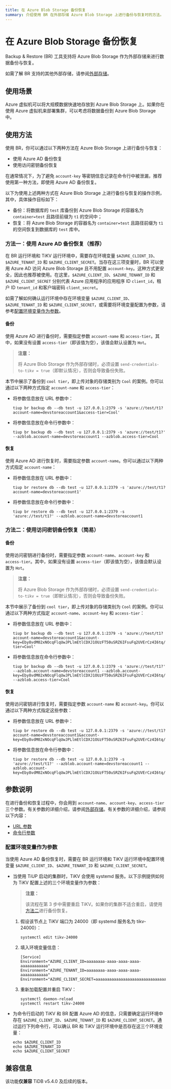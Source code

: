 ```yaml
---
title: 在 Azure Blob Storage 备份恢复
summary: 介绍使用 BR 在外部存储 Azure Blob Storage 上进行备份与恢复时的方法。
---
```


# 在 Azure Blob Storage 备份恢复

Backup & Restore (BR) 工具支持将 Azure Blob Storage 作为外部存储来进行数据备份与恢复。

如需了解 BR 支持的其他外部存储，请参阅[外部存储](/br/backup-and-restore-storages.md)。

## 使用场景

Azure 虚拟机可以将大规模数据快速地存放到 Azure Blob Storage 上。如果你在使用 Azure 虚拟机来部署集群，可以考虑将数据备份到 Azure Blob Storage 中。

## 使用方法

使用 BR，你可以通过以下两种方法在 Azure Blob Storage 上进行备份与恢复：

- 使用 Azure AD 备份恢复
- 使用访问密钥备份恢复

在通常情况下，为了避免 `account-key` 等密钥信息记录在命令行中被泄漏，推荐使用第一种方法，即使用 Azure AD 备份恢复。

以下为使用上述两种方式在 Azure Blob Storage 上进行备份与恢复的操作示例，其中，具体操作目标如下：

- 备份：将数据库的 `test` 库备份到 Azure Blob Storage 的容器名为 `container=test` 且路径前缀为 `t1` 的空间中；
- 恢复：将 Azure Blob Storage 的容器名为 `container=test` 且路径前缀为 `t1` 的空间恢复到数据库的 `test` 库中。

### 方法一：使用 Azure AD 备份恢复（推荐）

在 BR 运行环境和 TiKV 运行环境中，需要存在环境变量 `$AZURE_CLIENT_ID`、`$AZURE_TENANT_ID` 和 `$AZURE_CLIENT_SECRET`。当存在这三项变量时，BR 可以使用 Azure AD 访问 Azure Blob Storage 且不用配置 `account-key`。这种方式更安全，因此也推荐被使用。在这里，`$AZURE_CLIENT_ID`、`$AZURE_TENANT_ID` 和 `$AZURE_CLIENT_SECRET` 分别代表 Azure 应用程序的应用程序 ID `client_id`，租户 ID `tenant_id` 和客户端密码 `client_secret`。

如需了解如何确认运行环境中存在环境变量 `$AZURE_CLIENT_ID`、`$AZURE_TENANT_ID` 和 `$AZURE_CLIENT_SECRET`，或需要将环境变量配置为参数，请参考[配置环境变量作为参数](#配置环境变量作为参数)。

#### 备份

使用 Azure AD 进行备份时，需要指定参数 `account-name` 和 `access-tier`。其中，如果没有设置 `access-tier`（即该值为空），该值会默认设置为 `Hot`。

> **注意：**
> 
> 将 Azure Blob Storage 作为外部存储时，必须设置 `send-credentials-to-tikv = true`（即默认情况），否则会导致备份失败。

本节中展示了备份到 `cool tier`，即上传对象的存储类别为 `Cool` 的案例。你可以通过以下两种方式指定 `account-name` 和 `access-tier`：

- 将参数信息放在 URL 参数中：
    
    ```
    tiup br backup db --db test -u 127.0.0.1:2379 -s 'azure://test/t1?account-name=devstoreaccount1&access-tier=Cool'
    ```

- 将参数信息放在命令行参数中：
    
    ```
    tiup br backup db --db test -u 127.0.0.1:2379 -s 'azure://test/t1?' --azblob.account-name=devstoreaccount1 --azblob.access-tier=Cool
    ```

#### 恢复

使用 Azure AD 进行恢复时，需要指定参数 `account-name`。你可以通过以下两种方式指定 `account-name`：

- 将参数信息放在 URL 参数中：

    ```
    tiup br restore db --db test -u 127.0.0.1:2379 -s 'azure://test/t1?account-name=devstoreaccount1'
    ```

- 将参数信息放在命令行参数中：

    ```
    tiup br restore db --db test -u 127.0.0.1:2379 -s 'azure://test/t1?' --azblob.account-name=devstoreaccount1
    ```

### 方法二：使用访问密钥备份恢复（简易）

#### 备份

使用访问密钥进行备份时，需要指定参数 `account-name`、`account-key` 和 `access-tier`。其中，如果没有设置 `access-tier`（即该值为空），该值会默认设置为 `Hot`。

> **注意：**
> 
> 将 Azure Blob Storage 作为外部存储时，必须设置 `send-credentials-to-tikv = true`（即默认情况），否则会导致备份失败。

本节中展示了备份到 `cool tier`，即上传对象的存储类别为 `Cool` 的案例。你可以通过以下两种方式指定 `account-name`、`account-key` 和 `access-tier`：

- 将参数信息放在 URL 参数中：

    ```
    tiup br backup db --db test -u 127.0.0.1:2379 -s 'azure://test/t1?account-name=devstoreaccount1&account-key=Eby8vdM02xNOcqFlqUwJPLlmEtlCDXJ1OUzFT50uSRZ6IFsuFq2UVErCz4I6tq/K1SZFPTOtr/KBHBeksoGMGw==&access-tier=Cool'
    ```

- 将参数信息放在命令行参数中：

    ```
    tiup br backup db --db test -u 127.0.0.1:2379 -s 'azure://test/t1?' --azblob.account-name=devstoreaccount1 --azblob.account-key=Eby8vdM02xNOcqFlqUwJPLlmEtlCDXJ1OUzFT50uSRZ6IFsuFq2UVErCz4I6tq/K1SZFPTOtr/KBHBeksoGMGw== --azblob.access-tier=Cool
    ```

#### 恢复

使用访问密钥进行恢复时，需要指定参数 `account-name` 和 `account-key`。你可以通过以下两种方式指定这些参数：

- 将参数信息放在 URL 参数中：

    ```
    tiup br restore db --db test -u 127.0.0.1:2379 -s 'azure://test/t1?account-name=devstoreaccount1&account-key=Eby8vdM02xNOcqFlqUwJPLlmEtlCDXJ1OUzFT50uSRZ6IFsuFq2UVErCz4I6tq/K1SZFPTOtr/KBHBeksoGMGw=='
    ```

- 将参数信息放在命令行参数中：

    ```
    tiup br restore db --db test -u 127.0.0.1:2379 -s 'azure://test/t1?' --azblob.account-name=devstoreaccount1 --azblob.account-key=Eby8vdM02xNOcqFlqUwJPLlmEtlCDXJ1OUzFT50uSRZ6IFsuFq2UVErCz4I6tq/K1SZFPTOtr/KBHBeksoGMGw==
    ```

## 参数说明

在进行备份和恢复过程中，你会用到 `account-name`、`account-key`、`access-tier` 三个参数。有关参数的详细介绍，请参阅[外部存储](/br/backup-and-restore-storages.md)。有关参数的详细介绍，请参阅以下内容：

- [URL 参数](/br/backup-and-restore-storages.md#azblob-的-url-参数)
- [命令行参数](/br/backup-and-restore-storages.md#azblob-的命令行参数)

### 配置环境变量作为参数

当使用 Azure AD 备份恢复时，需要在 BR 运行环境和 TiKV 运行环境中配置环境变量 `$AZURE_CLIENT_ID`、`$AZURE_TENANT_ID` 和 `$AZURE_CLIENT_SECRET`。

- 当使用 TiUP 启动的集群时，TiKV 会使用 systemd 服务。以下示例提供如何为 TiKV 配置上述的三个环境变量作为参数：

    > **注意：**
    > 
    > 该流程在第 3 步中需要重启 TiKV。如果你的集群不适合重启，请使用[方法二](#方法二使用访问密钥备份恢复简易)进行备份恢复。

    1. 假设该节点上 TiKV 端口为 24000（即 systemd 服务名为 tikv-24000）：

        ```
        systemctl edit tikv-24000
        ```

    2. 填入环境变量信息：

        ```
        [Service]
        Environment="AZURE_CLIENT_ID=aaaaaaaa-aaaa-aaaa-aaaa-aaaaaaaaaaaa"
        Environment="AZURE_TENANT_ID=aaaaaaaa-aaaa-aaaa-aaaa-aaaaaaaaaaaa"
        Environment="AZURE_CLIENT_SECRET=aaaaaaaaaaaaaaaaaaaaaaaaaaaaaaaaaaaaa"
        ```

    3. 重新加载配置并重启 TiKV：

        ```
        systemctl daemon-reload
        systemctl restart tikv-24000
        ```

- 为命令行启动的 TiKV 和 BR 配置 Azure AD 的信息，只需要确定运行环境中存在 `$AZURE_CLIENT_ID`、`$AZURE_TENANT_ID` 和 `$AZURE_CLIENT_SECRET`。通过运行下列命令行，可以确认 BR 和 TiKV 运行环境中是否存在这三个环境变量：

    ```
    echo $AZURE_CLIENT_ID
    echo $AZURE_TENANT_ID
    echo $AZURE_CLIENT_SECRET
    ```

## 兼容信息

该功能**仅兼容** TiDB v5.4.0 及后续的版本。

